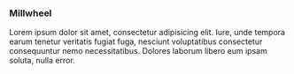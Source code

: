 ### Millwheel
Lorem ipsum dolor sit amet, consectetur adipisicing elit. Iure, unde tempora earum tenetur veritatis fugiat fuga, nesciunt voluptatibus consectetur consequuntur nemo necessitatibus. Dolores laborum libero eum ipsam soluta, nulla error.